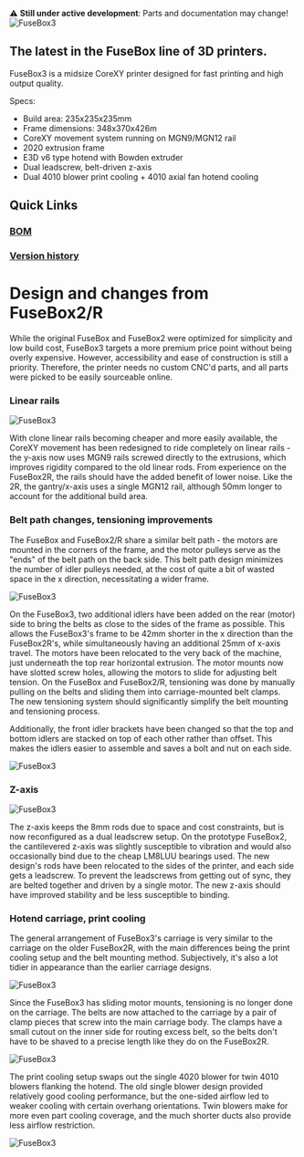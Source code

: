 :warning: **Still under active development**: Parts and documentation may change!
![FuseBox3](images/1.png)
## The latest in the FuseBox line of 3D printers.

FuseBox3 is a midsize CoreXY printer designed for fast printing and high output quality.

Specs:
- Build area: 235x235x235mm
- Frame dimensions: 348x370x426m
- CoreXY movement system running on MGN9/MGN12 rail
- 2020 extrusion frame
- E3D v6 type hotend with Bowden extruder
- Dual leadscrew, belt-driven z-axis
- Dual 4010 blower print cooling + 4010 axial fan hotend cooling

## Quick Links
### [BOM](documentation/BOM.md)
### [Version history](documentation/versions.md)

# Design and changes from FuseBox2/R
While the original FuseBox and FuseBox2 were optimized for simplicity and low build cost, FuseBox3 targets a more premium price point without being overly expensive. However, accessibility and ease of construction is still a priority. Therefore, the printer needs no custom CNC'd parts, and all parts were picked to be easily sourceable online.

### Linear rails
![FuseBox3](images/7.png)

With clone linear rails becoming cheaper and more easily available, the CoreXY movement has been redesigned to ride completely on linear rails - the y-axis now uses MGN9 rails screwed directly to the extrusions, which improves rigidity compared to the old linear rods. From experience on the FuseBox2R, the rails should have the added benefit of lower noise. Like the 2R, the gantry/x-axis uses a single MGN12 rail, although 50mm longer to account for the additional build area.


### Belt path changes, tensioning improvements
The FuseBox and FuseBox2/R share a similar belt path - the motors are mounted in the corners of the frame, and the motor pulleys serve as the "ends" of the belt path on the back side. This belt path design minimizes the number of idler pulleys needed, at the cost of quite a bit of wasted space in the x direction, necessitating a wider frame.

![FuseBox3](images/4.png)

On the FuseBox3, two additional idlers have been added on the rear (motor) side to bring the belts as close to the sides of the frame as possible. This allows the FuseBox3's frame to be 42mm shorter in the x direction than the FuseBox2R's, while simultaneously having an additional 25mm of x-axis travel. The motors have been relocated to the very back of the machine, just underneath the top rear horizontal extrusion. The motor mounts now have slotted screw holes, allowing the motors to slide for adjusting belt tension. On the FuseBox and FuseBox2/R, tensioning was done by manually pulling on the belts and sliding them into carriage-mounted belt clamps. The new tensioning system should significantly simplify the belt mounting and tensioning process.

Additionally, the front idler brackets have been changed so that the top and bottom idlers are stacked on top of each other rather than offset. This makes the idlers easier to assemble and saves a bolt and nut on each side.

![FuseBox3](images/5.png)

### Z-axis
![FuseBox3](images/10.png)

The z-axis keeps the 8mm rods due to space and cost constraints, but is now reconfigured as a dual leadscrew setup. On the prototype FuseBox2, the cantilevered z-axis was slightly susceptible to vibration and would also occasionally bind due to the cheap LM8LUU bearings used. The new design's rods have been relocated to the sides of the printer, and each side gets a leadscrew. To prevent the leadscrews from getting out of sync, they are belted together and driven by a single motor. The new z-axis should have improved stability and be less susceptible to binding.

### Hotend carriage, print cooling
The general arrangement of FuseBox3's carriage is very similar to the carriage on the older FuseBox2R, with the main differences being the print cooling setup and the belt mounting method. Subjectively, it's also a lot tidier in appearance than the earlier carriage designs.

![FuseBox3](images/3.png)

Since the FuseBox3 has sliding motor mounts, tensioning is no longer done on the carriage. The belts are now attached to the carriage by a pair of clamp pieces that screw into the main carriage body. The clamps have a small cutout on the inner side for routing excess belt, so the belts don't have to be shaved to a precise length like they do on the FuseBox2R.

![FuseBox3](images/8.png)

The print cooling setup swaps out the single 4020 blower for twin 4010 blowers flanking the hotend. The old single blower design provided relatively good cooling performance, but the one-sided airflow led to weaker cooling with certain overhang orientations. Twin blowers make for more even part cooling coverage, and the much shorter ducts also provide less airflow restriction.

![FuseBox3](images/9.png)